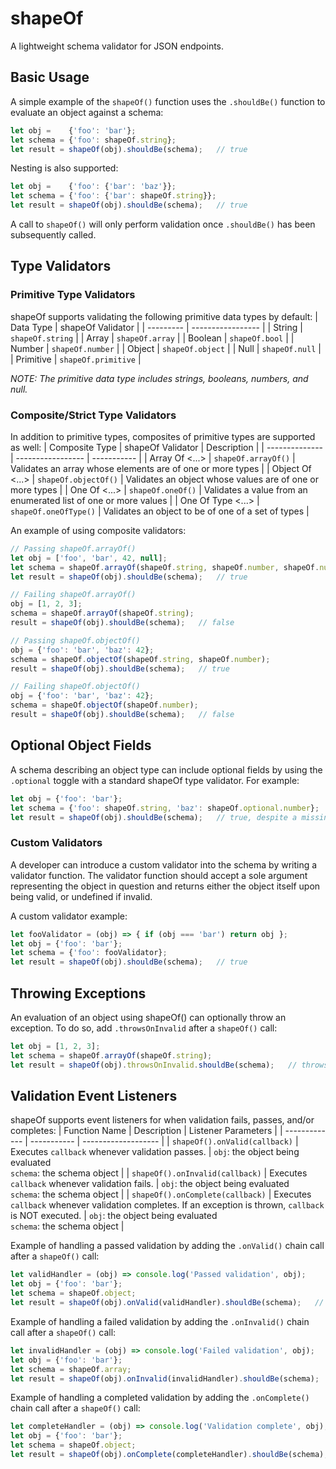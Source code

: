 # shapeOf
A lightweight schema validator for JSON endpoints.

## Basic Usage
A simple example of the `shapeOf()` function uses the `.shouldBe()` function to evaluate an object against a schema:
```javascript
let obj =    {'foo': 'bar'};
let schema = {'foo': shapeOf.string};
let result = shapeOf(obj).shouldBe(schema);   // true
```

Nesting is also supported:
```javascript
let obj =    {'foo': {'bar': 'baz'}};
let schema = {'foo': {'bar': shapeOf.string}};
let result = shapeOf(obj).shouldBe(schema);   // true
```

A call to `shapeOf()` will only perform validation once `.shouldBe()` has been subsequently called.

## Type Validators

### Primitive Type Validators
shapeOf supports validating the following primitive data types by default:
| Data Type | shapeOf Validator |
| --------- | ----------------- |
| String    | `shapeOf.string`  |
| Array     | `shapeOf.array`   |
| Boolean   | `shapeOf.bool`    |
| Number    | `shapeOf.number`  |
| Object    | `shapeOf.object`  |
| Null      | `shapeOf.null`    |
| Primitive | `shapeOf.primitive` |

*NOTE: The primitive data type includes strings, booleans, numbers, and null.*

### Composite/Strict Type Validators
In addition to primitive types, composites of primitive types are supported as well:
| Composite Type | shapeOf Validator | Description |
| -------------- | ----------------- | ----------- |
| Array Of <...> | `shapeOf.arrayOf()` | Validates an array whose elements are of one or more types |
| Object Of <...> | `shapeOf.objectOf()` | Validates an object whose values are of one or more types |
| One Of <...>   | `shapeOf.oneOf()` | Validates a value from an enumerated list of one or more values |
| One Of Type <...> | `shapeOf.oneOfType()` | Validates an object to be of one of a set of types |

An example of using composite validators:
```javascript
// Passing shapeOf.arrayOf()
let obj = ['foo', 'bar', 42, null];
let schema = shapeOf.arrayOf(shapeOf.string, shapeOf.number, shapeOf.null);
let result = shapeOf(obj).shouldBe(schema);   // true

// Failing shapeOf.arrayOf()
obj = [1, 2, 3];
schema = shapeOf.arrayOf(shapeOf.string);
result = shapeOf(obj).shouldBe(schema);   // false

// Passing shapeOf.objectOf()
obj = {'foo': 'bar', 'baz': 42};
schema = shapeOf.objectOf(shapeOf.string, shapeOf.number);
result = shapeOf(obj).shouldBe(schema);   // true

// Failing shapeOf.objectOf()
obj = {'foo': 'bar', 'baz': 42};
schema = shapeOf.objectOf(shapeOf.number);
result = shapeOf(obj).shouldBe(schema);   // false
```

## Optional Object Fields
A schema describing an object type can include optional fields by using the `.optional` toggle with a standard shapeOf type validator. For example:
```javascript
let obj = {'foo': 'bar'};
let schema = {'foo': shapeOf.string, 'baz': shapeOf.optional.number};   // the 'baz' field is optional
let result = shapeOf(obj).shouldBe(schema);   // true, despite a missing optional 'baz' field
```

### Custom Validators
A developer can introduce a custom validator into the schema by writing a validator function. The validator function should accept a sole argument representing the object in question and returns either the object itself upon being valid, or undefined if invalid.

A custom validator example:
```javascript
let fooValidator = (obj) => { if (obj === 'bar') return obj };
let obj = {'foo': 'bar'};
let schema = {'foo': fooValidator};
let result = shapeOf(obj).shouldBe(schema);   // true
```

## Throwing Exceptions
An evaluation of an object using shapeOf() can optionally throw an exception. To do so, add `.throwsOnInvalid` after a `shapeOf()` call:
```javascript
let obj = [1, 2, 3];
let schema = shapeOf.arrayOf(shapeOf.string);
let result = shapeOf(obj).throwsOnInvalid.shouldBe(schema);   // throws an exception
```

## Validation Event Listeners
shapeOf supports event listeners for when validation fails, passes, and/or completes:
| Function Name | Description | Listener Parameters |
| ------------- | ----------- | ------------------- |
| `shapeOf().onValid(callback)` | Executes `callback` whenever validation passes. | `obj`: the object being evaluated<br> `schema`: the schema object |
| `shapeOf().onInvalid(callback)` | Executes `callback` whenever validation fails. | `obj`: the object being evaluated<br> `schema`: the schema object |
| `shapeOf().onComplete(callback)` | Executes `callback` whenever validation completes. If an exception is thrown, `callback` is NOT executed. | `obj`: the object being evaluated<br> `schema`: the schema object |


Example of handling a passed validation by adding the `.onValid()` chain call after a `shapeOf()` call:
```javascript
let validHandler = (obj) => console.log('Passed validation', obj);
let obj = {'foo': 'bar'};
let schema = shapeOf.object;
let result = shapeOf(obj).onValid(validHandler).shouldBe(schema);   // true, and console output: Passed validation  {'foo': 'bar'}
```

Example of handling a failed validation by adding the `.onInvalid()` chain call after a `shapeOf()` call:
```javascript
let invalidHandler = (obj) => console.log('Failed validation', obj);
let obj = {'foo': 'bar'};
let schema = shapeOf.array;
let result = shapeOf(obj).onInvalid(invalidHandler).shouldBe(schema);   // false, and console output: Failed validation  {'foo': 'bar'}
```

Example of handling a completed validation by adding the `.onComplete()` chain call after a `shapeOf()` call:
```javascript
let completeHandler = (obj) => console.log('Validation complete', obj);
let obj = {'foo': 'bar'};
let schema = shapeOf.object;
let result = shapeOf(obj).onComplete(completeHandler).shouldBe(schema);   // true, and console output: Validation complete  {'foo': 'bar'}
```
